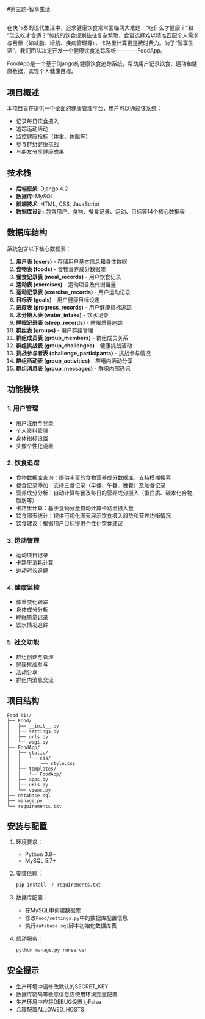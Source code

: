 #第三题-智享生活
##
在快节奏的现代生活中，追求健康饮食常常面临两大难题：​​“吃什么才健康？”​​ 和 ​​“怎么吃才合适？”​​ 传统的饮食规划往往复杂繁琐，食谱选择难以精准匹配个人需求与目标（如减脂、增肌、疾病管理等），卡路里计算更是费时费力。为了“智享生活”，我们团队决定开发一个健康饮食追踪系统————FoodApp。

FoodApp是一个基于Django的健康饮食追踪系统，帮助用户记录饮食、运动和健康数据，实现个人健康目标。

## 项目概述

本项目旨在提供一个全面的健康管理平台，用户可以通过该系统：
- 记录每日饮食摄入
- 追踪运动活动
- 监控健康指标（体重、体脂等）
- 参与群组健康挑战
- 与朋友分享健康成果

## 技术栈

- **后端框架**: Django 4.2
- **数据库**: MySQL
- **前端技术**: HTML, CSS, JavaScript
- **数据库设计**: 包含用户、食物、餐食记录、运动、目标等14个核心数据表

## 数据库结构

系统包含以下核心数据表：

1. **用户表 (users)** - 存储用户基本信息和身体数据
2. **食物表 (foods)** - 食物营养成分数据库
3. **餐食记录表 (meal_records)** - 用户饮食记录
4. **运动表 (exercises)** - 运动项目及代谢当量
5. **运动记录表 (exercise_records)** - 用户运动记录
6. **目标表 (goals)** - 用户健康目标设定
7. **进度表 (progress_records)** - 用户健康指标追踪
8. **水分摄入表 (water_intake)** - 饮水记录
9. **睡眠记录表 (sleep_records)** - 睡眠质量追踪
10. **群组表 (groups)** - 用户群组管理
11. **群组成员表 (group_members)** - 群组成员关系
12. **群组挑战表 (group_challenges)** - 健康挑战活动
13. **挑战参与者表 (challenge_participants)** - 挑战参与情况
14. **群组活动表 (group_activities)** - 群组内活动分享
15. **群组消息表 (group_messages)** - 群组内部通讯

## 功能模块

### 1. 用户管理
- 用户注册与登录
- 个人资料管理
- 身体指标设置
- 头像个性化设置

### 2. 饮食追踪
- 食物数据库查询：提供丰富的食物营养成分数据库，支持模糊搜索
- 餐食记录添加：支持三餐记录（早餐、午餐、晚餐）及加餐记录
- 营养成分分析：自动计算每餐及每日的营养成分摄入（蛋白质、碳水化合物、脂肪等）
- 卡路里计算：基于食物分量自动计算卡路里摄入量
- 饮食图表统计：提供可视化图表展示饮食摄入趋势和营养均衡情况
- 饮食建议：根据用户目标提供个性化饮食建议

### 3. 运动管理
- 运动项目记录
- 卡路里消耗计算
- 运动时长追踪

### 4. 健康监控
- 体重变化跟踪
- 身体成分分析
- 睡眠质量记录
- 饮水情况追踪

### 5. 社交功能
- 群组创建与管理
- 健康挑战参与
- 活动分享
- 群组内消息交流

## 项目结构

```
Food (1)/
├── Food/
│   ├── __init__.py
│   ├── settings.py
│   ├── urls.py
│   └── wsgi.py
├── FoodApp/
│   ├── static/
│   │   └── css/
│   │       └── style.css
│   ├── templates/
│   │   └── FoodApp/
│   ├── apps.py
│   ├── urls.py
│   └── views.py
├── database.sql
├── manage.py
└── requirements.txt
```

## 安装与配置

1. 环境要求：
   - Python 3.8+
   - MySQL 5.7+

2. 安装依赖：
   ```bash
   pip install -r requirements.txt
   ```

3. 数据库配置：
   - 在MySQL中创建数据库
   - 修改`Food/settings.py`中的数据库配置信息
   - 执行`database.sql`脚本初始化数据库表

4. 启动服务：
   ```bash
   python manage.py runserver
   ```

## 安全提示

- 生产环境中请修改默认的SECRET_KEY
- 数据库密码等敏感信息应使用环境变量配置
- 生产环境中应将DEBUG设置为False
- 合理配置ALLOWED_HOSTS

